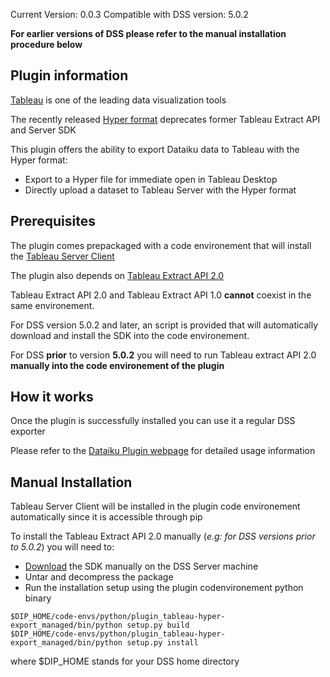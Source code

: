Current Version: 0.0.3
Compatible with DSS version: 5.0.2

**For earlier versions of DSS please refer to the manual installation procedure below**

## Plugin information

[Tableau](https://tableau.com) is one of the leading data visualization tools

The recently released [Hyper format](https://www.tableau.com/about/blog/2018/1/onboarding-your-team-hyper-79398) deprecates former Tableau Extract API and Server SDK

This plugin offers the ability to export Dataiku data to Tableau with the Hyper format:

* Export to a Hyper file for immediate open in Tableau Desktop
* Directly upload a dataset to Tableau Server with the Hyper format

## Prerequisites

The plugin comes prepackaged with a code environement that will install the [Tableau Server Client](https://tableau.github.io/server-client-python/)

The plugin also depends on [Tableau Extract API 2.0](https://onlinehelp.tableau.com/current/api/extract_api/en-us/help.htm)

Tableau Extract API 2.0 and Tableau Extract API 1.0 **cannot** coexist in the same environement.

For DSS version 5.0.2 and later, an script is provided that will automatically download and install the SDK into the code environement.

For DSS **prior** to version **5.0.2** you will need to run Tableau extract API 2.0 **manually into the code environement of the plugin**

## How it works

Once the plugin is successfully installed you can use it a regular DSS exporter

Please refer to the [Dataiku Plugin webpage](https://www.dataiku.com/dss/plugins/info/tableau-hyper-extract.html) for detailed usage information

## Manual Installation

Tableau Server Client will be installed in the plugin code environement automatically since it is accessible through pip

To install the Tableau Extract API 2.0 manually (_e.g: for DSS versions prior to 5.0.2_) you will need to:

* [Download](https://onlinehelp.tableau.com/current/api/extract_api/en-us/Extract/extract_api_installing.htm#downloading) the SDK manually on the DSS Server machine
* Untar and decompress the package
* Run the installation setup using the plugin codenvironement python binary

```
$DIP_HOME/code-envs/python/plugin_tableau-hyper-export_managed/bin/python setup.py build
$DIP_HOME/code-envs/python/plugin_tableau-hyper-export_managed/bin/python setup.py install
```

where $DIP_HOME stands for your DSS home directory

